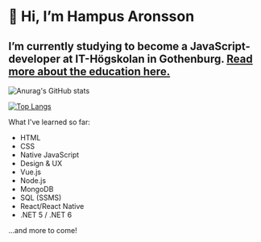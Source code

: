 # 👋 Hi, I’m Hampus Aronsson
## I’m currently studying to become a JavaScript-developer at IT-Högskolan in Gothenburg. [Read more about the education here.](https://www.iths.se/courses/javascript-utvecklare/)

![Anurag's GitHub stats](https://github-readme-stats.vercel.app/api?username=HampZ99&show_icons=true&theme=dark)

[![Top Langs](https://github-readme-stats.vercel.app/api/top-langs/?username=HampZ99&theme=dark)](https://github.com/anuraghazra/github-readme-stats)

What I've learned so far:
- HTML 
- CSS
- Native JavaScript
- Design & UX
- Vue.js 
- Node.js
- MongoDB
- SQL (SSMS)
- React/React Native
- .NET 5 / .NET 6

...and more to come!
